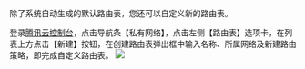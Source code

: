 除了系统自动生成的默认路由表，您还可以自定义新的路由表。

登录[腾讯云控制台](https://console.cloud.tencent.com/)，点击导航条【私有网络】，点击左侧【路由表】选项卡，在列表上方点击【新建】按钮，在创建路由表弹出框中输入名称、所属网络及新建路由策略，即完成自定义路由表。
![](https://mccdn.qcloud.com/img568e24e987f4b.png)